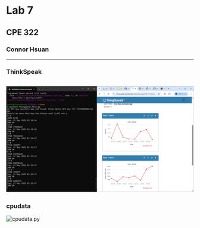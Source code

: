 # Lab 7
## CPE 322
### Connor Hsuan
---
### ThinkSpeak
![ThinkSpeak](thinkspeak.png)
---
### cpudata
![cpudata.py](spudata.png)
